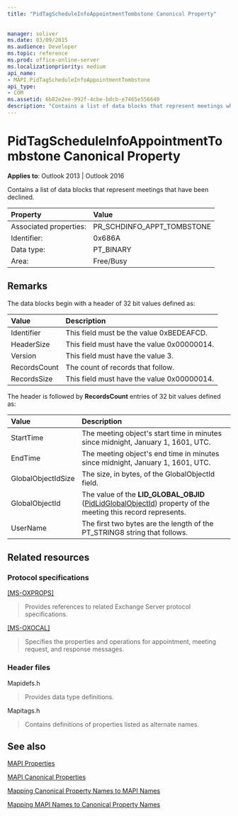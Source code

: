 ```yaml
---
title: "PidTagScheduleInfoAppointmentTombstone Canonical Property"
 
 
manager: soliver
ms.date: 03/09/2015
ms.audience: Developer
ms.topic: reference
ms.prod: office-online-server
ms.localizationpriority: medium
api_name:
- MAPI.PidTagScheduleInfoAppointmentTombstone
api_type:
- COM
ms.assetid: 6b82e2ee-992f-4cbe-bdcb-e7465e556640
description: "Contains a list of data blocks that represent meetings which have been declined for Outlook 2013 or Outlook 2016."
---
```


# PidTagScheduleInfoAppointmentTombstone Canonical Property

  
  
**Applies to**: Outlook 2013 | Outlook 2016 
  
Contains a list of data blocks that represent meetings that have been declined.
  
|Property |Value |
|:-----|:-----|
|Associated properties:  <br/> |PR_SCHDINFO_APPT_TOMBSTONE  <br/> |
|Identifier:  <br/> |0x686A  <br/> |
|Data type:  <br/> |PT_BINARY  <br/> |
|Area:  <br/> |Free/Busy  <br/> |
   
## Remarks

The data blocks begin with a header of 32 bit values defined as:
  
|**Value**|**Description**|
|:-----|:-----|
|Identifier  <br/> |This field must be the value 0xBEDEAFCD. |
|HeaderSize  <br/> |This field must have the value 0x00000014. |
|Version  <br/> |This field must have the value 3. |
|RecordsCount  <br/> |The count of records that follow. |
|RecordsSize  <br/> |This field must have the value 0x00000014. |
   
The header is followed by **RecordsCount** entries of 32 bit values defined as: 
  
|**Value**|**Description**|
|:-----|:-----|
|StartTime  <br/> |The meeting object's start time in minutes since midnight, January 1, 1601, UTC. |
|EndTime  <br/> |The meeting object's end time in minutes since midnight, January 1, 1601, UTC. |
|GlobalObjectIdSize  <br/> |The size, in bytes, of the GlobalObjectId field. |
|GlobalObjectId  <br/> |The value of the **LID_GLOBAL_OBJID** ([PidLidGlobalObjectId](pidlidglobalobjectid-canonical-property.md)) property of the meeting this record represents. |
|UserName  <br/> |The first two bytes are the length of the PT_STRING8 string that follows. |
   
## Related resources

### Protocol specifications

[[MS-OXPROPS]](https://msdn.microsoft.com/library/f6ab1613-aefe-447d-a49c-18217230b148%28Office.15%29.aspx)
  
> Provides references to related Exchange Server protocol specifications.
    
[[MS-OXOCAL]](https://msdn.microsoft.com/library/09861fde-c8e4-4028-9346-e7c214cfdba1%28Office.15%29.aspx)
  
> Specifies the properties and operations for appointment, meeting request, and response messages.
    
### Header files

Mapidefs.h
  
> Provides data type definitions.
    
Mapitags.h
  
> Contains definitions of properties listed as alternate names.
    
## See also



[MAPI Properties](mapi-properties.md)
  
[MAPI Canonical Properties](mapi-canonical-properties.md)
  
[Mapping Canonical Property Names to MAPI Names](mapping-canonical-property-names-to-mapi-names.md)
  
[Mapping MAPI Names to Canonical Property Names](mapping-mapi-names-to-canonical-property-names.md)

